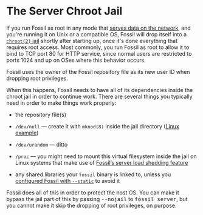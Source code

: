 # The Server Chroot Jail

If you run Fossil as root in any mode that [serves data on the
network][srv], and you're running it on Unix or a compatible OS, Fossil
will drop itself into a [`chroot(2)` jail][cj] shortly after starting
up, once it's done everything that requires root access. Most commonly,
you run Fossil as root to allow it to bind to TCP port 80 for HTTP
service, since normal users are restricted to ports 1024 and up on OSes
where this behavior occurs.

Fossil uses the owner of the Fossil repository file as its new user
ID when dropping root privileges.

When this happens, Fossil needs to have all of its dependencies inside
the chroot jail in order to continue work.  There are several things you
typically need in order to make things work properly:

*   the repository file(s)

*   `/dev/null` — create it with `mknod(8)` inside the jail directory
    ([Linux example][mnl])

*   `/dev/urandom` — ditto

*   `/proc` — you might need to mount this virtual filesystem inside the
    jail on Linux systems that make use of [Fossil’s server load
    shedding feature][fls]

*   any shared libraries your `fossil` binary is linked to, unless you
    [configured Fossil with `--static`][bld] to avoid it

Fossil does all of this in order to protect the host OS. You can make it
bypass the jail part of this by passing <tt>--nojail</tt> to <tt>fossil server</tt>,
but you cannot make it skip the dropping of root privileges, on purpose.


[bld]: https://www.fossil-scm.org/fossil/doc/trunk/www/build.wiki
[cj]:  https://en.wikipedia.org/wiki/Chroot
[fls]: ./loadmgmt.md
[mnl]: https://fossil-scm.org/forum/forumpost/90caff30cb
[srv]: ./server/
